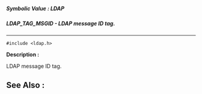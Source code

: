 ##### Symbolic Value : LDAP
##### LDAP_TAG_MSGID - LDAP message ID tag.
---
```
#include <ldap.h>
```
**Description :**

LDAP message ID tag.

**See Also :**
---
